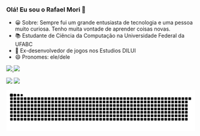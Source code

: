 ### Olá! Eu sou o Rafael Mori 👋
- 😀 Sobre: Sempre fui um grande entusiasta de tecnologia e uma pessoa muito curiosa. Tenho muita vontade de aprender coisas novas. 
- 📚 Estudante de Ciência da Computação na Universidade Federal da UFABC
- 🔭 Ex-desenvolvedor de jogos nos Estudios DILUI
- 😄 Pronomes: ele/dele

<div>
  <a href="https://github.com/hajimemori">
  <img height="150em" src="https://github-readme-stats.vercel.app/api?username=hajimemori&show_icons=true&theme=dark&include_all_commits=true&count_private=true"/>
  <img height="150em" src="https://github-readme-stats.vercel.app/api/top-langs/?username=hajimemori&layout=compact&langs_count=7&theme=dark"/>
</div>

  <div> 
 
  <a href = "mailto:hajimemori97@gmail.com"><img src="https://img.shields.io/badge/-Gmail-%23333?style=for-the-badge&logo=gmail&logoColor=white" target="_blank"></a>
  <a href="https://www.linkedin.com/in/rafael-hajime-mori-80b214181/" target="_blank"><img src="https://img.shields.io/badge/-LinkedIn-%230077B5?style=for-the-badge&logo=linkedin&logoColor=white" target="_blank"></a> 
   </div>
  

  ![Snake animation](https://github.com/hajimemori/hajimemori/blob/output/github-contribution-grid-snake.svg)
 

  
